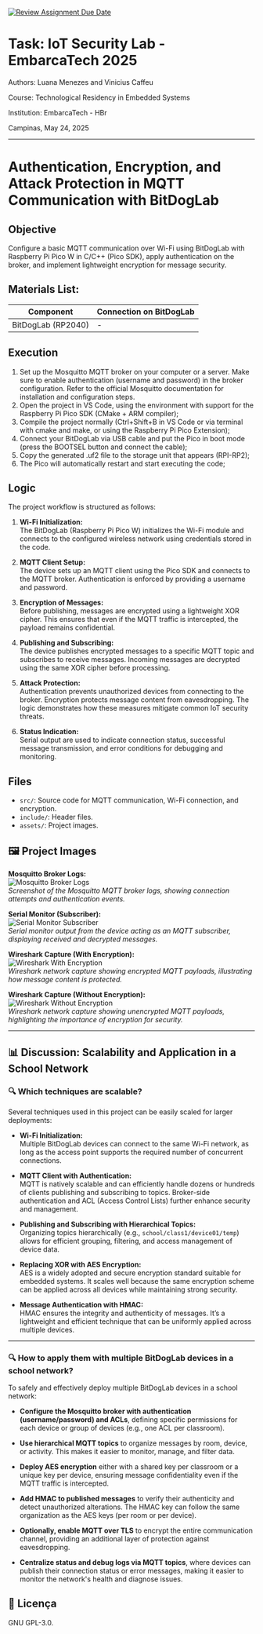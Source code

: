 [![Review Assignment Due Date](https://classroom.github.com/assets/deadline-readme-button-22041afd0340ce965d47ae6ef1cefeee28c7c493a6346c4f15d667ab976d596c.svg)](https://classroom.github.com/a/G8V_0Zaq)

# Task: IoT Security Lab - EmbarcaTech 2025

Authors: Luana Menezes and Vinicius Caffeu

Course: Technological Residency in Embedded Systems

Institution: EmbarcaTech - HBr

Campinas, May 24, 2025

---

# Authentication, Encryption, and Attack Protection in MQTT Communication with BitDogLab


## Objective

Configure a basic MQTT communication over Wi-Fi using BitDogLab with Raspberry Pi Pico W in C/C++ (Pico SDK), apply authentication on the broker, and implement lightweight encryption for message security.


## Materials List:

| Component             | Connection on BitDogLab       |
|-----------------------|-------------------------------|
| BitDogLab (RP2040)    | -                             |


## Execution

1. Set up the Mosquitto MQTT broker on your computer or a server. Make sure to enable authentication (username and password) in the broker configuration. Refer to the official Mosquitto documentation for installation and configuration steps.
2. Open the project in VS Code, using the environment with support for the Raspberry Pi Pico SDK (CMake + ARM compiler);  
3. Compile the project normally (Ctrl+Shift+B in VS Code or via terminal with cmake and make, or using the Raspberry Pi Pico Extension);  
4. Connect your BitDogLab via USB cable and put the Pico in boot mode (press the BOOTSEL button and connect the cable);  
5. Copy the generated .uf2 file to the storage unit that appears (RPI-RP2);  
6. The Pico will automatically restart and start executing the code;


## Logic

The project workflow is structured as follows:

1. **Wi-Fi Initialization:**  
   The BitDogLab (Raspberry Pi Pico W) initializes the Wi-Fi module and connects to the configured wireless network using credentials stored in the code.

2. **MQTT Client Setup:**  
   The device sets up an MQTT client using the Pico SDK and connects to the MQTT broker. Authentication is enforced by providing a username and password.

3. **Encryption of Messages:**  
   Before publishing, messages are encrypted using a lightweight XOR cipher. This ensures that even if the MQTT traffic is intercepted, the payload remains confidential.

4. **Publishing and Subscribing:**  
   The device publishes encrypted messages to a specific MQTT topic and subscribes to receive messages. Incoming messages are decrypted using the same XOR cipher before processing.

5. **Attack Protection:**  
   Authentication prevents unauthorized devices from connecting to the broker. Encryption protects message content from eavesdropping. The logic demonstrates how these measures mitigate common IoT security threats.

6. **Status Indication:**  
   Serial output are used to indicate connection status, successful message transmission, and error conditions for debugging and monitoring.

## Files

- `src/`: Source code for MQTT communication, Wi-Fi connection, and encryption.
- `include/`: Header files.
- `assets/`: Project images.

## 🖼️ Project Images

**Mosquitto Broker Logs:**  
![Mosquitto Broker Logs](assets/mosquitto_logs.png)  
*Screenshot of the Mosquitto MQTT broker logs, showing connection attempts and authentication events.*

**Serial Monitor (Subscriber):**  
![Serial Monitor Subscriber](assets/serial_monitor_subscriber.png)  
*Serial monitor output from the device acting as an MQTT subscriber, displaying received and decrypted messages.*

**Wireshark Capture (With Encryption):**  
![Wireshark With Encryption](assets/wiresharak_com_crypto.png)  
*Wireshark network capture showing encrypted MQTT payloads, illustrating how message content is protected.*

**Wireshark Capture (Without Encryption):**  
![Wireshark Without Encryption](assets/wireshark_sem_cryptografia.png)  
*Wireshark network capture showing unencrypted MQTT payloads, highlighting the importance of encryption for security.*

---

## 📊 Discussion: Scalability and Application in a School Network

### 🔍 Which techniques are scalable?

Several techniques used in this project can be easily scaled for larger deployments:

- **Wi-Fi Initialization:**  
  Multiple BitDogLab devices can connect to the same Wi-Fi network, as long as the access point supports the required number of concurrent connections.

- **MQTT Client with Authentication:**  
  MQTT is natively scalable and can efficiently handle dozens or hundreds of clients publishing and subscribing to topics. Broker-side authentication and ACL (Access Control Lists) further enhance security and management.

- **Publishing and Subscribing with Hierarchical Topics:**  
  Organizing topics hierarchically (e.g., `school/class1/device01/temp`) allows for efficient grouping, filtering, and access management of device data.

- **Replacing XOR with AES Encryption:**  
  AES is a widely adopted and secure encryption standard suitable for embedded systems. It scales well because the same encryption scheme can be applied across all devices while maintaining strong security.

- **Message Authentication with HMAC:**  
  HMAC ensures the integrity and authenticity of messages. It’s a lightweight and efficient technique that can be uniformly applied across multiple devices.

---

### 🔍 How to apply them with multiple BitDogLab devices in a school network?

To safely and effectively deploy multiple BitDogLab devices in a school network:

- **Configure the Mosquitto broker with authentication (username/password) and ACLs**, defining specific permissions for each device or group of devices (e.g., one ACL per classroom).

- **Use hierarchical MQTT topics** to organize messages by room, device, or activity. This makes it easier to monitor, manage, and filter data.

- **Deploy AES encryption** either with a shared key per classroom or a unique key per device, ensuring message confidentiality even if the MQTT traffic is intercepted.

- **Add HMAC to published messages** to verify their authenticity and detect unauthorized alterations. The HMAC key can follow the same organization as the AES keys (per room or per device).

- **Optionally, enable MQTT over TLS** to encrypt the entire communication channel, providing an additional layer of protection against eavesdropping.

- **Centralize status and debug logs via MQTT topics**, where devices can publish their connection status or error messages, making it easier to monitor the network's health and diagnose issues.


## 📜 Licença
GNU GPL-3.0.
